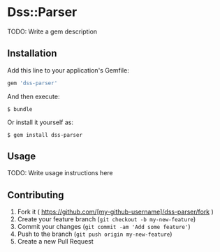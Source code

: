 # Dss::Parser

TODO: Write a gem description

## Installation

Add this line to your application's Gemfile:

```ruby
gem 'dss-parser'
```

And then execute:

    $ bundle

Or install it yourself as:

    $ gem install dss-parser

## Usage

TODO: Write usage instructions here

## Contributing

1. Fork it ( https://github.com/[my-github-username]/dss-parser/fork )
2. Create your feature branch (`git checkout -b my-new-feature`)
3. Commit your changes (`git commit -am 'Add some feature'`)
4. Push to the branch (`git push origin my-new-feature`)
5. Create a new Pull Request
